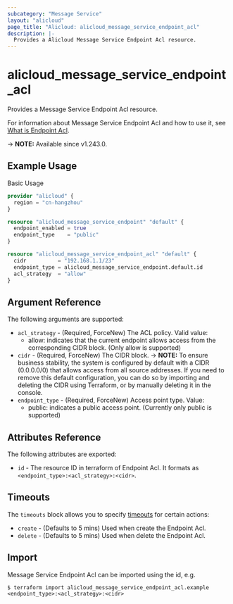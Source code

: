 ```yaml
---
subcategory: "Message Service"
layout: "alicloud"
page_title: "Alicloud: alicloud_message_service_endpoint_acl"
description: |-
  Provides a Alicloud Message Service Endpoint Acl resource.
---
```


# alicloud_message_service_endpoint_acl

Provides a Message Service Endpoint Acl resource.



For information about Message Service Endpoint Acl and how to use it, see [What is Endpoint Acl](https://www.alibabacloud.com/help/en/mns/developer-reference/api-mns-open-2022-01-19-authorizeendpointacl).

-> **NOTE:** Available since v1.243.0.

## Example Usage

Basic Usage

```terraform
provider "alicloud" {
  region = "cn-hangzhou"
}

resource "alicloud_message_service_endpoint" "default" {
  endpoint_enabled = true
  endpoint_type    = "public"
}

resource "alicloud_message_service_endpoint_acl" "default" {
  cidr          = "192.168.1.1/23"
  endpoint_type = alicloud_message_service_endpoint.default.id
  acl_strategy  = "allow"
}
```

## Argument Reference

The following arguments are supported:
* `acl_strategy` - (Required, ForceNew) The ACL policy. Valid value:
  - allow: indicates that the current endpoint allows access from the corresponding CIDR block. (Only allow is supported)
* `cidr` - (Required, ForceNew) The CIDR block.
-> **NOTE:** To ensure business stability, the system is configured by default with a CIDR (0.0.0.0/0) that allows access from all source addresses. If you need to remove this default configuration, you can do so by importing and deleting the CIDR using Terraform, or by manually deleting it in the console.
* `endpoint_type` - (Required, ForceNew) Access point type. Value:
  - public: indicates a public access point. (Currently only public is supported)

## Attributes Reference

The following attributes are exported:
* `id` - The resource ID in terraform of Endpoint Acl. It formats as `<endpoint_type>:<acl_strategy>:<cidr>`.

## Timeouts

The `timeouts` block allows you to specify [timeouts](https://www.terraform.io/docs/configuration-0-11/resources.html#timeouts) for certain actions:
* `create` - (Defaults to 5 mins) Used when create the Endpoint Acl.
* `delete` - (Defaults to 5 mins) Used when delete the Endpoint Acl.

## Import

Message Service Endpoint Acl can be imported using the id, e.g.

```shell
$ terraform import alicloud_message_service_endpoint_acl.example <endpoint_type>:<acl_strategy>:<cidr>
```
